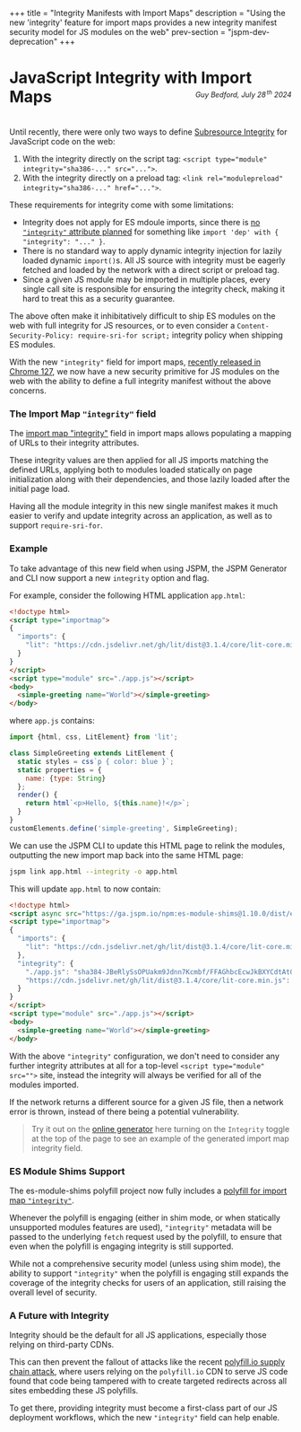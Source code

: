 +++
title = "Integrity Manifests with Import Maps"
description = "Using the new 'integrity' feature for import maps provides a new integrity manifest security model for JS modules on the web"
prev-section = "jspm-dev-deprecation"
+++

# JavaScript Integrity with Import Maps

<p style="text-align: right; margin-top: -4em; margin-bottom: 4em; font-size: 0.9em;"><em>Guy Bedford, July 28<sup style="padding-left:0.15em">th</sup> 2024</em></p>

Until recently, there were only two ways to define [Subresource Integrity](https://developer.mozilla.org/en-US/docs/Web/Security/Subresource_Integrity) for JavaScript code on the web:

1. With the integrity directly on the script tag: `<script type="module" integrity="sha386-..." src="...">`.
2. With the integrity directly on a preload tag: `<link rel="modulepreload" integrity="sha386-..." href="...">`.

These requirements for integrity come with some limitations:

* Integrity does not apply for ES mdoule imports, since there is [no `"integrity"` attribute planned](https://github.com/tc39/proposal-import-attributes?tab=readme-ov-file#why-not-out-of-band) for something like `import 'dep' with { "integrity": "..." }`.
* There is no standard way to apply dynamic integrity injection for lazily loaded dynamic `import()`s. All JS source with integrity must be eagerly fetched and loaded by the network with a direct script or preload tag.
* Since a given JS module may be imported in multiple places, every single call site is responsible for ensuring the integrity check, making it hard to treat this as a security guarantee.

The above often make it inhibitatively difficult to ship ES modules on the web with full integrity for JS resources, or to even consider a `Content-Security-Policy: require-sri-for script;` integrity policy when shipping ES modules.

With the new `"integrity"` field for import maps, [recently released in Chrome 127](https://developer.chrome.com/release-notes/127#importmap_integrity), we now have a new security primitive for JS modules on the web with the ability to define a full integrity manifest without the above concerns.

### The Import Map `"integrity"` field

The [import map "integrity"](https://developer.mozilla.org/en-US/docs/Web/HTML/Element/script/type/importmap#integrity_metadata_map) field in import maps allows populating a mapping of URLs to their integrity attributes.

These integrity values are then applied for all JS imports matching the defined URLs, applying both to modules loaded statically on page initialization along with their dependencies, and those lazily loaded after the initial page load.

Having all the module integrity in this new single manifest makes it much easier to verify and update integrity across an application, as well as to support `require-sri-for`.

### Example

To take advantage of this new field when using JSPM, the JSPM Generator and CLI now support a new `integrity` option and flag.

For example, consider the following HTML application `app.html`:

```html
<!doctype html>
<script type="importmap">
{
  "imports": {
    "lit": "https://cdn.jsdelivr.net/gh/lit/dist@3.1.4/core/lit-core.min.js"
  }
}
</script>
<script type="module" src="./app.js"></script>
<body>
  <simple-greeting name="World"></simple-greeting>
</body>
```

where `app.js` contains:

```js
import {html, css, LitElement} from 'lit';

class SimpleGreeting extends LitElement {
  static styles = css`p { color: blue }`;
  static properties = {
    name: {type: String}
  };
  render() {
    return html`<p>Hello, ${this.name}!</p>`;
  }
}
customElements.define('simple-greeting', SimpleGreeting);
```

We can use the JSPM CLI to update this HTML page to relink the modules, outputting the new import map back into the same HTML page:

```bash
jspm link app.html --integrity -o app.html
```

This will update `app.html` to now contain:

```html
<!doctype html>
<script async src="https://ga.jspm.io/npm:es-module-shims@1.10.0/dist/es-module-shims.js" crossorigin="anonymous" integrity="sha384-ie1x72Xck445i0j4SlNJ5W5iGeL3Dpa0zD48MZopgWsjNB/lt60SuG1iduZGNnJn"></script>
<script type="importmap">
{
  "imports": {
    "lit": "https://cdn.jsdelivr.net/gh/lit/dist@3.1.4/core/lit-core.min.js"
  },
  "integrity": {
    "./app.js": "sha384-JBeRlySsOPUakm9Jdnn7Kcmbf/FFAGhbcEcwJkBXYCdtAtG1oVv5/PVycS1nsNKC",
    "https://cdn.jsdelivr.net/gh/lit/dist@3.1.4/core/lit-core.min.js": "sha384-1XCsIc9Rfy/YoXO1AeA7koK9Donixq1VQYObT7umyw25v2v8dBBumjdE8cgOg4aW"
  }
}
</script>
<script type="module" src="./app.js"></script>
<body>
  <simple-greeting name="World"></simple-greeting>
</body>
```

With the above `"integrity"` configuration, we don't need to consider any further integrity attributes at all for a top-level `<script type="module" src="">` site, instead the integrity will always be verified for all of the modules imported.

If the network returns a different source for a given JS file, then a network error is thrown, instead of there being a potential vulnerability.

> Try it out on the [online generator](https://generator.jspm.io) here turning on the `Integrity` toggle at the top of the page to see an example of the generated import map integrity field.

### ES Module Shims Support

The es-module-shims polyfill project now fully includes a [polyfill for import map `"integrity"`](https://github.com/guybedford/es-module-shims?tab=readme-ov-file#import-map-integrity).

Whenever the polyfill is engaging (either in shim mode, or when statically unsupported modules features are used), `"integrity"` metadata will be passed to the underlying `fetch` request used by the polyfill, to ensure that even when the polyfill is engaging integrity is still supported.

While not a comprehensive security model (unless using shim mode), the ability to support `"integrity"` when the polyfill is engaging still expands the coverage of the integrity checks for users of an application, still raising the overall level of security.

### A Future with Integrity

Integrity should be the default for all JS applications, especially those relying on third-party CDNs.

This can then prevent the fallout of attacks like the recent [polyfill.io supply chain attack](https://cside.dev/blog/more-than-100k-websites-targeted-in-web-supply-chain-attack), where users relying on the `polyfill.io` CDN to serve JS code found that code being tampered with to create targeted redirects across all sites embedding these JS polyfills.

To get there, providing integrity must become a first-class part of our JS deployment workflows, which the new `"integrity"` field can help enable.

<br />
